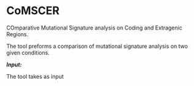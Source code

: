 # CoMSCER

COmparative Mutational Signature analysis on Coding and Extragenic Regions.

The tool preforms a comparison of mutational signature analysis on two given conditions.


**_Input:_**

The tool takes as input 
